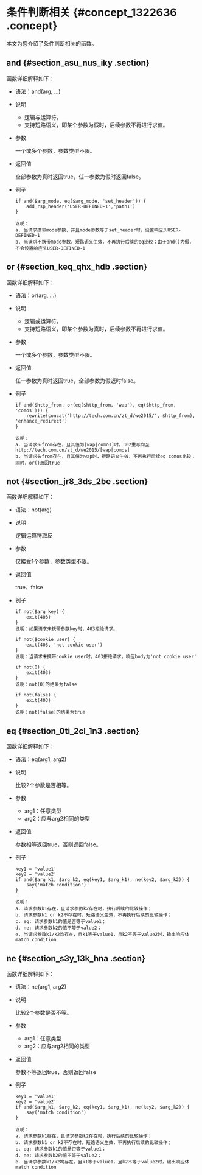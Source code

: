 # 条件判断相关 {#concept_1322636 .concept}

本文为您介绍了条件判断相关的函数。

## and {#section_asu_nus_iky .section}

函数详细解释如下：

-   语法：and\(arg, ...\)
-   说明
    -   逻辑与运算符。
    -   支持短路语义，即某个参数为假时，后续参数不再进行求值。
-   参数

    一个或多个参数，参数类型不限。

-   返回值

    全部参数为真时返回true，任一参数为假时返回false。

-   例子

    ``` {#codeblock_5au_0l5_l5c .language-java}
    if and($arg_mode, eq($arg_mode, 'set_header')) {
        add_rsp_header('USER-DEFINED-1','path1')
    }
    
    说明：
    a. 当请求携带mode参数、并且mode参数等于set_header时，设置响应头USER-DEFINED-1
    b. 当请求不携带mode参数，短路语义生效，不再执行后续的eq比较；由于and()为假，不会设置响应头USER-DEFINED-1
    ```


## or {#section_keq_qhx_hdb .section}

函数详细解释如下：

-   语法：or\(arg, ...\)
-   说明
    -   逻辑或运算符。
    -   支持短路语义，即某个参数为真时，后续参数不再进行求值。
-   参数

    一个或多个参数，参数类型不限。

-   返回值

    任一参数为真时返回true，全部参数为假返时false。

-   例子

    ``` {#codeblock_1iv_8jc_q00 .language-java}
    if and($http_from, or(eq($http_from, 'wap'), eq($http_from, 'comos'))) {
        rewrite(concat('http://tech.com.cn/zt_d/we2015/', $http_from), 'enhance_redirect')
    }
    
    说明：
    a. 当请求头from存在，且其值为[wap|comos]时，302重写向至 http://tech.com.cn/zt_d/we2015/[wap|comos]
    b. 当请求头from存在，且其值为wap时，短路语义生效，不再执行后续eq comos比较；同时，or()返回true
    ```


## not {#section_jr8_3ds_2be .section}

函数详细解释如下：

-   语法：not\(arg\)
-   说明

    逻辑运算符取反

-   参数

    仅接受1个参数，参数类型不限。

-   返回值

    true、false

-   例子

    ``` {#codeblock_ek8_fnw_zbo .language-java}
    if not($arg_key) {
        exit(403)
    }
    说明：如果请求未携带参数key时，403拒绝请求。
    
    if not($cookie_user) {
        exit(403, 'not cookie user')
    }
    说明：当请求未携带cookie user时，403拒绝请求，响应body为'not cookie user'
    
    if not(0) {
        exit(403)
    }
    说明：not(0)的结果为false
    
    if not(false) {
        exit(403)
    }
    说明：not(false)的结果为true
    ```


## eq {#section_0ti_2cl_1n3 .section}

函数详细解释如下：

-   语法：eq\(arg1, arg2\)
-   说明

    比较2个参数是否相等。

-   参数
    -   arg1：任意类型
    -   arg2：应与arg2相同的类型
-   返回值

    参数相等返回true，否则返回false。

-   例子

    ``` {#codeblock_8lf_rhn_rzd .language-java}
    key1 = 'value1'
    key2 = 'value2'
    if and($arg_k1, $arg_k2, eq(key1, $arg_k1), ne(key2, $arg_k2)) {
        say('match condition')
    }
    
    说明：
    a. 请求参数k1存在，且请求参数k2存在时，执行后续的比较操作；
    b. 请求参数k1 or k2不存在时，短路语义生效，不再执行后续的比较操作；
    c. eq: 请求参数k1的值是否等于value1；
    d. ne: 请求参数k2的值不等于value2；
    e. 当请求参数k1/k2均存在，且k1等于value1，且k2不等于value2时，输出响应体match condition
    ```


## ne {#section_s3y_13k_hna .section}

函数详细解释如下：

-   语法：ne\(arg1, arg2\)
-   说明

    比较2个参数是否不等。

-   参数
    -   arg1：任意类型
    -   arg2：应与arg2相同的类型
-   返回值

    参数不等返回true，否则返回false

-   例子

    ``` {#codeblock_666_riy_dfs .language-java}
    key1 = 'value1'
    key2 = 'value2'
    if and($arg_k1, $arg_k2, eq(key1, $arg_k1), ne(key2, $arg_k2)) {
        say('match condition')
    }
    
    说明：
    a. 请求参数k1存在，且请求参数k2存在时，执行后续的比较操作；
    b. 请求参数k1 or k2不存在时，短路语义生效，不再执行后续的比较操作；
    c. eq: 请求参数k1的值是否等于value1；
    d. ne: 请求参数k2的值不等于value2；
    e. 当请求参数k1/k2均存在，且k1等于value1，且k2不等于value2时，输出响应体match condition
    ```



